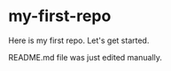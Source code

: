 # my-first-repo
Here is my first repo. Let's get started.

README.md file was just edited manually.
